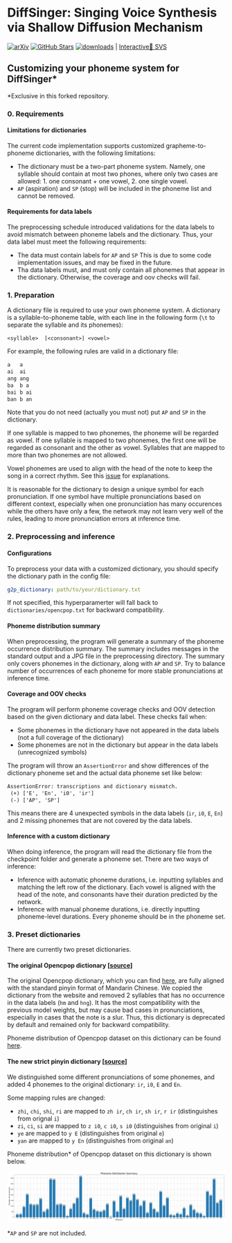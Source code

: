 # DiffSinger: Singing Voice Synthesis via Shallow Diffusion Mechanism
[![arXiv](https://img.shields.io/badge/arXiv-Paper-<COLOR>.svg)](https://arxiv.org/abs/2105.02446)
[![GitHub Stars](https://img.shields.io/github/stars/MoonInTheRiver/DiffSinger?style=social)](https://github.com/MoonInTheRiver/DiffSinger)
[![downloads](https://img.shields.io/github/downloads/MoonInTheRiver/DiffSinger/total.svg)](https://github.com/MoonInTheRiver/DiffSinger/releases)
 | [Interactive🤗 SVS](https://huggingface.co/spaces/Silentlin/DiffSinger)

## Customizing your phoneme system for DiffSinger*

*Exclusive in this forked repository.

### 0. Requirements

#### Limitations for dictionaries

The current code implementation supports customized grapheme-to-phoneme dictionaries, with the following limitations:

- The dictionary must be a two-part phoneme system. Namely, one syllable should contain at most two phones, where only two cases are allowed: 1. one consonant + one vowel, 2. one single vowel.
- `AP` (aspiration) and `SP` (stop) will be included in the phoneme list and cannot be removed.

#### Requirements for data labels

The preprocessing schedule introduced validations for the data labels to avoid mismatch between phoneme labels and the dictionary. Thus, your data label must meet the following requirements:

- The data must contain labels for `AP` and `SP` This is due to some code implementation issues, and may be fixed in the future.
- Tha data labels must, and must only contain all phonemes that appear in the dictionary. Otherwise, the coverage and oov checks will fail.

### 1. Preparation

A dictionary file is required to use your own phoneme system. A dictionary is a syllable-to-phoneme table, with each line in the following form (`\t` to separate the syllable and its phonemes):

```
<syllable>	[<consonant>] <vowel>
```

For example, the following rules are valid in a dictionary file:

```
a	a
ai	ai
ang	ang
ba	b a
bai	b ai
ban	b an
```

Note that you do not need (actually you must not) put `AP` and `SP` in the dictionary.

If one syllable is mapped to two phonemes, the phoneme will be regarded as vowel. If one syllable is mapped to two phonemes, the first one will be regarded as consonant and the other as vowel. Syllables that are mapped to more than two phonemes are not allowed.

Vowel phonemes are used to align with the head of the note to keep the song in a correct rhythm. See this [issue](https://github.com/MoonInTheRiver/DiffSinger/issues/60) for explanations.

It is reasonable for the dictionary to design a unique symbol for each pronunciation. If one symbol have multiple pronunciations based on different context, especially when one pronunciation has many occurences while the others have only a few, the network may not learn very well of the rules, leading to more pronunciation errors at inference time.

### 2. Preprocessing and inference

#### Configurations

To preprocess your data with a customized dictionary, you should specify the dictionary path in the config file:

```yaml
g2p_dictionary: path/to/your/dictionary.txt
```

If not specified, this hyperparamerter will fall back to `dictionaries/opencpop.txt` for backward compatibility.

#### Phoneme distribution summary

When preprocessing, the program will generate a summary of the phoneme occurrence distribution summary. The summary includes messages in the standard output and a JPG file in the preprocessing directory. The summary only covers phonemes in the dictionary, along with `AP` and `SP`. Try to balance number of occurrences of each phoneme for more stable pronunciations at inference time.

#### Coverage and OOV checks

The program will perform phoneme coverage checks and OOV detection based on the given dictionary and data label. These checks fail when:

- Some phonemes in the dictionary have not appeared in the data labels (not a full coverage of the dictionary)
- Some phonemes are not in the dictionary but appear in the data labels (unrecognized symbols)

The program will throw an `AssertionError` and show differences of the dictionary phoneme set and the actual data phoneme set like below:

```
AssertionError: transcriptions and dictionary mismatch.
 (+) ['E', 'En', 'i0', 'ir']
 (-) ['AP', 'SP']
```

This means there are 4 unexpected symbols in the data labels (`ir`, `i0`, `E`, `En`) and 2 missing phonemes that are not covered by the data labels.

#### Inference with a custom dictionary

When doing inference, the program will read the dictionary file from the checkpoint folder and generate a phoneme set. There are two ways of inference:

- Inference with automatic phoneme durations, i.e. inputting syllables and matching the left row of the dictionary. Each vowel is aligned with the head of the note, and consonants have their duration predicted by the network.
- Inference with manual phoneme durations, i.e. directly inputting phoneme-level durations. Every phoneme should be in the phoneme set.

### 3. Preset dictionaries

There are currently two preset dictionaries.

#### The original Opencpop dictionary [[source](../dictionaries/opencpop.txt)]

The original Opencpop dictionary, which you can find [here](http://wenet.org.cn/opencpop/resources/annotationformat/), are fully aligned with the standard pinyin format of Mandarin Chinese. We copied the dictionary from the website and removed 2 syllables that has no occurrence in the data labels (`hm` and `hng`). It has the most compatibility with the previous model weights, but may cause bad cases in pronunciations, especially in cases that the note is a slur. Thus, this dictionary is deprecated by default and remained only for backward compatibility.

Phoneme distribution of Opencpop dataset on this dictionary can be found [here](http://wenet.org.cn/opencpop/resources/statisticalinformation/).

#### The new strict pinyin dictionary [[source](../dictionaries/opencpop-strict.txt)]

We distinguished some different pronunciations of some phonemes, and added 4 phonemes to the original dictionary: `ir`, `i0`, `E` and `En`.

Some mapping rules are changed:

- `zhi`, `chi`, `shi`, `ri` are mapped to `zh ir`, `ch ir`, `sh ir`, `r ir` (distinguishes from orignal `i`)
- `zi`, `ci`, `si` are mapped to `z i0`, `c i0`, `s i0` (distinguishes from original `i`)
- `ye` are mapped to `y E` (distinguishes from original `e`)
- `yan` are mapped to `y En` (distinguishes from original `an`)

Phoneme distribution* of Opencpop dataset on this dictionary is shown below.

![img](resources/phoneme_distribution.jpg)

*`AP` and `SP` are not included.
